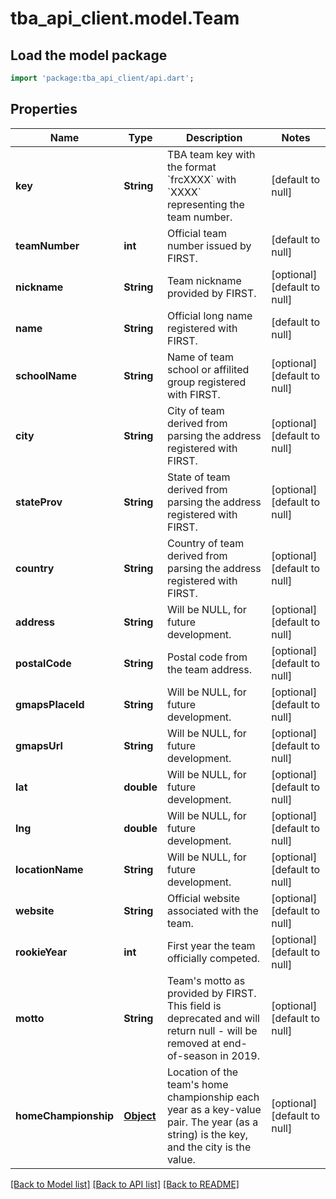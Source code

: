 # tba_api_client.model.Team

## Load the model package

```dart
import 'package:tba_api_client/api.dart';
```

## Properties

| Name                 | Type              | Description                                                                                                                               | Notes                       |
| -------------------- | ----------------- | ----------------------------------------------------------------------------------------------------------------------------------------- | --------------------------- |
| **key**              | **String**        | TBA team key with the format &#x60;frcXXXX&#x60; with &#x60;XXXX&#x60; representing the team number.                                      | [default to null]           |
| **teamNumber**       | **int**           | Official team number issued by FIRST.                                                                                                     | [default to null]           |
| **nickname**         | **String**        | Team nickname provided by FIRST.                                                                                                          | [optional][default to null] |
| **name**             | **String**        | Official long name registered with FIRST.                                                                                                 | [default to null]           |
| **schoolName**       | **String**        | Name of team school or affilited group registered with FIRST.                                                                             | [optional][default to null] |
| **city**             | **String**        | City of team derived from parsing the address registered with FIRST.                                                                      | [optional][default to null] |
| **stateProv**        | **String**        | State of team derived from parsing the address registered with FIRST.                                                                     | [optional][default to null] |
| **country**          | **String**        | Country of team derived from parsing the address registered with FIRST.                                                                   | [optional][default to null] |
| **address**          | **String**        | Will be NULL, for future development.                                                                                                     | [optional][default to null] |
| **postalCode**       | **String**        | Postal code from the team address.                                                                                                        | [optional][default to null] |
| **gmapsPlaceId**     | **String**        | Will be NULL, for future development.                                                                                                     | [optional][default to null] |
| **gmapsUrl**         | **String**        | Will be NULL, for future development.                                                                                                     | [optional][default to null] |
| **lat**              | **double**        | Will be NULL, for future development.                                                                                                     | [optional][default to null] |
| **lng**              | **double**        | Will be NULL, for future development.                                                                                                     | [optional][default to null] |
| **locationName**     | **String**        | Will be NULL, for future development.                                                                                                     | [optional][default to null] |
| **website**          | **String**        | Official website associated with the team.                                                                                                | [optional][default to null] |
| **rookieYear**       | **int**           | First year the team officially competed.                                                                                                  | [optional][default to null] |
| **motto**            | **String**        | Team&#39;s motto as provided by FIRST. This field is deprecated and will return null - will be removed at end-of-season in 2019.          | [optional][default to null] |
| **homeChampionship** | [**Object**](.md) | Location of the team&#39;s home championship each year as a key-value pair. The year (as a string) is the key, and the city is the value. | [optional][default to null] |

[[Back to Model list]](../README.md#documentation-for-models) [[Back to API list]](../README.md#documentation-for-api-endpoints) [[Back to README]](../README.md)
